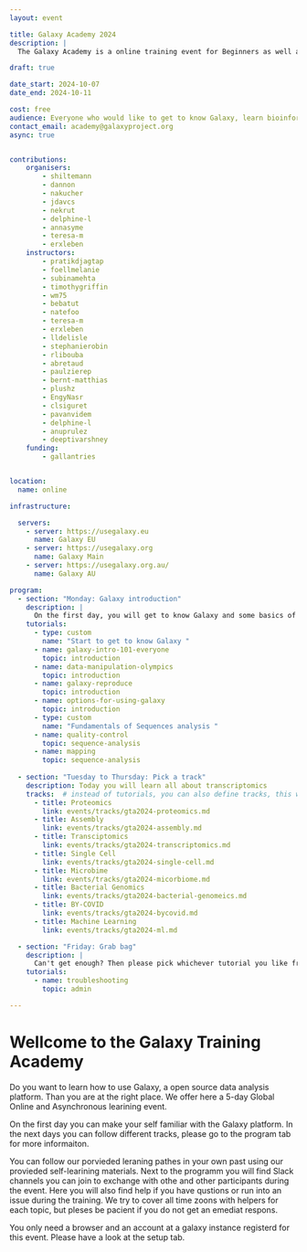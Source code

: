 ```yaml
---
layout: event

title: Galaxy Academy 2024
description: |
  The Galaxy Academy is a online training event for Beginners as well as learners who would like to improve there Galaxy data analysis skills. Over the course of one week we will have a different topic and focus every day. 

draft: true

date_start: 2024-10-07
date_end: 2024-10-11

cost: free 
audience: Everyone who would like to get to know Galaxy, learn bioinformatics data analysis, or master a specific new kind of analysis is welcome.
contact_email: academy@galaxyproject.org
async: true


contributions:
    organisers:
        - shiltemann
        - dannon
        - nakucher
        - jdavcs
        - nekrut
        - delphine-l
        - annasyme
        - teresa-m
        - erxleben
    instructors:
        - pratikdjagtap
        - foellmelanie
        - subinamehta
        - timothygriffin
        - wm75
        - bebatut
        - natefoo
        - teresa-m
        - erxleben
        - lldelisle
        - stephanierobin
        - rlibouba
        - abretaud
        - paulzierep
        - bernt-matthias
        - plushz
        - EngyNasr
        - clsiguret
        - pavanvidem
        - delphine-l
        - anuprulez
        - deeptivarshney
    funding:
        - gallantries


location:
  name: online

infrastructure:

  servers:
    - server: https://usegalaxy.eu
      name: Galaxy EU
    - server: https://usegalaxy.org
      name: Galaxy Main
    - server: https://usegalaxy.org.au/
      name: Galaxy AU

program:
  - section: "Monday: Galaxy introduction"
    description: |
      On the first day, you will get to know Galaxy and some basics of sequence data analysis. Feel free to skip this day if you don't need this introduction. Please enjoy this introduction and prepare for the upcoming days.
    tutorials:
      - type: custom
        name: "Start to get to know Galaxy "
      - name: galaxy-intro-101-everyone
        topic: introduction
      - name: data-manipulation-olympics
        topic: introduction
      - name: galaxy-reproduce
        topic: introduction
      - name: options-for-using-galaxy
        topic: introduction
      - type: custom
        name: "Fundamentals of Sequences analysis "
      - name: quality-control
        topic: sequence-analysis
      - name: mapping
        topic: sequence-analysis
 
  - section: "Tuesday to Thursday: Pick a track"
    description: Today you will learn all about transcriptomics
    tracks:  # instead of tutorials, you can also define tracks, this will create a button per tracks that will lead to a different page
      - title: Proteomics
        link: events/tracks/gta2024-proteomics.md
      - title: Assembly
        link: events/tracks/gta2024-assembly.md
      - title: Transciptomics
        link: events/tracks/gta2024-transcriptomics.md
      - title: Single Cell
        link: events/tracks/gta2024-single-cell.md
      - title: Microbime
        link: events/tracks/gta2024-micorbiome.md
      - title: Bacterial Genomics
        link: events/tracks/gta2024-bacterial-genomeics.md
      - title: BY-COVID
        link: events/tracks/gta2024-bycovid.md
      - title: Machine Learning
        link: events/tracks/gta2024-ml.md

  - section: "Friday: Grab bag"
    description: | 
      Can't get enough? Then please pick whichever tutorial you like from the track of the previous days or from the list below.
    tutorials:
      - name: troubleshooting
        topic: admin

---
```

# Wellcome to the Galaxy Training Academy
Do you want to learn how to use Galaxy, a open source data analysis platform. Than you are at the right place. We offer here a 5-day Global Online and Asynchronous learining event.

On the first day you can make your self familiar with the Galaxy platform. In the next days you can follow different tracks, please go to the program tab for more informaiton. 

You can follow our porvieded leraning pathes in your own past using our provieded self-learining materials. Next to the programm you will find Slack channels you can join to exchange with othe and other participants during the event. Here you will also find help if you have qustions or run into an issue during the training. We try to cover all time zoons with helpers for each topic, but pleses be pacient if you do not get an emediat respons.

You only need a browser and an account at a galaxy instance registerd for this event. Please have a look at the setup tab.